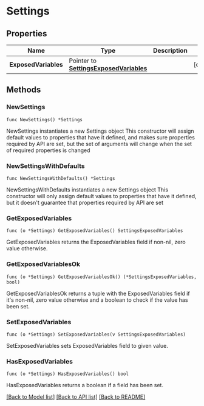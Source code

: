 # Settings

## Properties

Name | Type | Description | Notes
------------ | ------------- | ------------- | -------------
**ExposedVariables** | Pointer to [**SettingsExposedVariables**](SettingsExposedVariables.md) |  | [optional] 

## Methods

### NewSettings

`func NewSettings() *Settings`

NewSettings instantiates a new Settings object
This constructor will assign default values to properties that have it defined,
and makes sure properties required by API are set, but the set of arguments
will change when the set of required properties is changed

### NewSettingsWithDefaults

`func NewSettingsWithDefaults() *Settings`

NewSettingsWithDefaults instantiates a new Settings object
This constructor will only assign default values to properties that have it defined,
but it doesn't guarantee that properties required by API are set

### GetExposedVariables

`func (o *Settings) GetExposedVariables() SettingsExposedVariables`

GetExposedVariables returns the ExposedVariables field if non-nil, zero value otherwise.

### GetExposedVariablesOk

`func (o *Settings) GetExposedVariablesOk() (*SettingsExposedVariables, bool)`

GetExposedVariablesOk returns a tuple with the ExposedVariables field if it's non-nil, zero value otherwise
and a boolean to check if the value has been set.

### SetExposedVariables

`func (o *Settings) SetExposedVariables(v SettingsExposedVariables)`

SetExposedVariables sets ExposedVariables field to given value.

### HasExposedVariables

`func (o *Settings) HasExposedVariables() bool`

HasExposedVariables returns a boolean if a field has been set.


[[Back to Model list]](../README.md#documentation-for-models) [[Back to API list]](../README.md#documentation-for-api-endpoints) [[Back to README]](../README.md)


